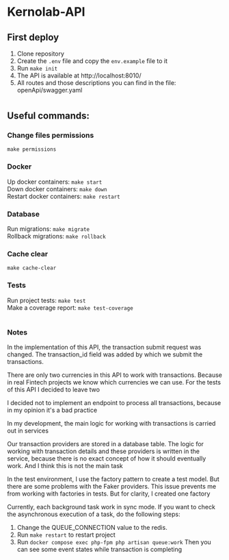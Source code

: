 # Kernolab-API
## First deploy

1. Clone repository
2. Create the `.env` file and copy the `env.example` file to it
3. Run `make init`
4. The API is available at http://localhost:8010/
5. All routes and those descriptions you can find in the file: openApi/swagger.yaml

#
## Useful commands:
### Change files permissions
`make permissions`

### Docker
Up docker containers: `make start` <br>
Down docker containers: `make down` <br>
Restart docker containers: `make restart`

### Database
Run migrations: `make migrate`<br>
Rollback migrations: `make rollback`

### Cache clear
`make cache-clear`

### Tests
Run project tests: `make test` <br>
Make a coverage report: `make test-coverage`


#
### Notes

In the implementation of this API, the transaction submit request was changed. The transaction_id field was added by
which we submit the transactions.

There are only two currencies in this API to work with transactions. Because in real Fintech projects we know which currencies we can use.
For the tests of this API I decided to leave two

I decided not to implement an endpoint to process all transactions, because in my opinion it's a bad practice

In my development, the main logic for working with transactions is carried out in services

Our transaction providers are stored in a database table. The logic for working with transaction details and these 
providers is written in the service, because there is no exact concept of how it should eventually work. 
And I think this is not the main task

In the test environment, I use the factory pattern to create a test model. But there are some problems with the Faker providers.
This issue prevents me from working with factories in tests. But for clarity, I created one factory

Currently, each background task work in sync mode. If you want to check the asynchronous execution of a task, do the following steps:
1. Change the QUEUE_CONNECTION value to the redis.
2. Run `make restart` to restart project
3. Run `docker compose exec php-fpm php artisan queue:work`
Then you can see some event states while transaction is completing
